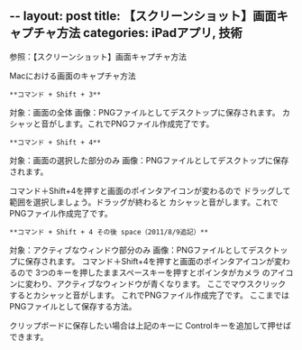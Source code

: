 --
layout: post
title: 【スクリーンショット】画面キャプチャ方法
categories: iPadアプリ, 技術
--

参照：【スクリーンショット】画面キャプチャ方法


Macにおける画面のキャプチャ方法

```
**コマンド + Shift + 3**
```

対象：画面の全体
画像：PNGファイルとしてデスクトップに保存されます。
カシャッと音がします。これでPNGファイル作成完了です。

```
**コマンド + Shift + 4**
```

対象：画面の選択した部分のみ
画像：PNGファイルとしてデスクトップに保存されます。

コマンド＋Shift+4を押すと画面のポインタアイコンが変わるので
ドラッグして範囲を選択しましょう。ドラッグが終わると
カシャッと音がします。これでPNGファイル作成完了です。

```
**コマンド + Shift + 4 その後 space（2011/8/9追記）**
```

対象：アクティブなウィンドウ部分のみ
画像：PNGファイルとしてデスクトップに保存されます。
コマンド＋Shift+4を押すと画面のポインタアイコンが変わるので
3つのキーを押したままスペースキーを押すとポインタがカメラ
のアイコンに変わり、アクティブなウィンドウが青くなります。
ここでマウスクリックするとカシャッと音がします。
これでPNGファイル作成完了です。
ここまではPNGファイルとして保存する方法。

クリップボードに保存したい場合は上記のキーに
Controlキーを追加して押せばできます。



